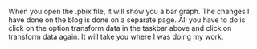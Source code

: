 When you open the .pbix file, it will show you a bar graph. The changes I have done on the blog is done on a separate page. All you have to do is click on the option transform data in the taskbar above and click on transform data again. It will take you where I was doing my work.   
